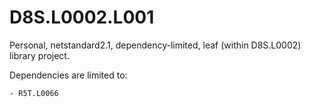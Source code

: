# D8S.L0002.L001
Personal, netstandard2.1, dependency-limited, leaf (within D8S.L0002) library project.

Dependencies are limited to:

	- R5T.L0066
